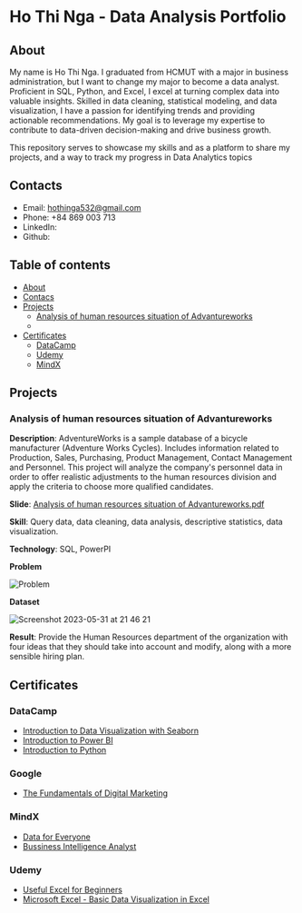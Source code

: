 # Ho Thi Nga - Data Analysis Portfolio

## About
My name is Ho Thi Nga. I graduated from HCMUT with a major in business administration, but I want to change my major to become a data analyst. Proficient in SQL, Python, and Excel, I excel at turning complex data into valuable insights. Skilled in data cleaning, statistical modeling, and data visualization, I have a passion for identifying trends and providing actionable recommendations. My goal is to leverage my expertise to contribute to data-driven decision-making and drive business growth.

This repository serves to showcase my skills and as a platform to share my projects, and a way to track my progress in Data Analytics topics

## Contacts
* Email: hothinga532@gmail.com
* Phone: +84 869 003 713
* LinkedIn:  
* Github:

## Table of contents
- [About](#about)
- [Contacs](#contacts)
- [Projects](#projects)
	+ [Analysis of human resources situation of Advantureworks](#analysis-of-human-resources-situation-of-advantureworks)
	+ 
- [Certificates](#certificates)
  + [DataCamp](#datacamp)
  + [Udemy](#udemy)
  + [MindX](#mindx)

## Projects
### Analysis of human resources situation of Advantureworks
**Description**: AdventureWorks is a sample database of a bicycle manufacturer (Adventure Works Cycles). Includes information related to Production, Sales, Purchasing, Product Management, Contact Management and Personnel. This project will analyze the company's personnel data in order to offer realistic adjustments to the human resources division and apply the criteria to choose more qualified candidates.

**Slide**: [Analysis of human resources situation of Advantureworks.pdf](https://drive.google.com/file/d/1OJpS54uOIhdptyJfP83LhKyCO2bzsb0M/view?usp=sharing)

**Skill**: Query data, data cleaning, data analysis, descriptive statistics, data visualization.

**Technology**: SQL, PowerPI

**Problem**

![Problem](https://github.com/dangnguyen1004/Portfolio/assets/67234142/7129e317-ee21-4dee-a424-c50aaa36dbab)

**Dataset**

![Screenshot 2023-05-31 at 21 46 21](https://github.com/dangnguyen1004/Portfolio/assets/67234142/ab2ae1ea-c7d9-480d-bd0a-4166912f0e08)

**Result**: Provide the Human Resources department of the organization with four ideas that they should take into account and modify, along with a more sensible hiring plan.

### 

## Certificates
### DataCamp
- [Introduction to Data Visualization with Seaborn](https://drive.google.com/file/d/1W2Uy6g1mZopgpwrXAq3l9dUSJ4Zi2nkp/view?usp=sharing)
- [Introduction to Power BI](https://drive.google.com/file/d/1WKRzD_mn1mkWg8kfqJJ-l4-xnmdUIy8T/view?usp=sharing)
- [Introduction to Python](https://drive.google.com/file/d/1O-t6JDVMRZUvjeHOi_AOpzrmh0BpFBBW/view?usp=sharing)
### Google
- [The Fundamentals of Digital Marketing](https://drive.google.com/file/d/13dgIiaBo4idQnK0gD8d9kbhDYeLgDyGT/view?usp=sharing)
### MindX
- [Data for Everyone](https://mindx.edu.vn/course/khoa-hoc-data-analyst)
- [Bussiness Intelligence Analyst](https://mindx.edu.vn/course/khoa-hoc-data-analyst)
### Udemy
- [Useful Excel for Beginners](https://www.udemy.com/course/useful-excel-for-beginners/?src=sac&kw=useful+excel+for)
- [Microsoft Excel - Basic Data Visualization in Excel](https://www.udemy.com/course/create-well-designed-excel-graphs/)





